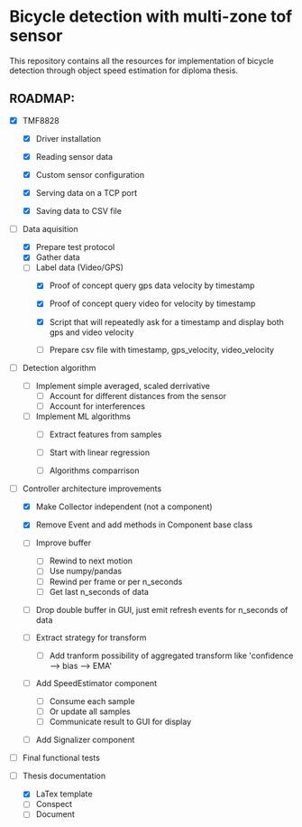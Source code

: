 # Bicycle detection with multi-zone tof sensor

This repository contains all the resources for implementation of bicycle detection through object speed estimation for diploma thesis.


## ROADMAP:


- [x] TMF8828
    - [x] Driver installation
    - [x] Reading sensor data
    - [x] Custom sensor configuration
    - [x] Serving data on a TCP port
    - [x] Saving data to CSV file


- [ ] Data aquisition
    - [x] Prepare test protocol
    - [x] Gather data
    - [ ] Label data (Video/GPS)
        - [x] Proof of concept query gps data velocity by timestamp
        - [x] Proof of concept query video for velocity by timestamp
        - [x] Script that will repeatedly ask for a timestamp and display both gps and video velocity
        - [ ] Prepare csv file with timestamp, gps_velocity, video_velocity


- [ ] Detection algorithm
    - [ ] Implement simple averaged, scaled derrivative
        - [ ] Account for different distances from the sensor
        - [ ] Account for interferences
    - [ ] Implement ML algorithms
        - [ ] Extract features from samples
        - [ ] Start with linear regression
        - [ ] Algorithms comparrison


- [ ] Controller architecture improvements
    - [x] Make Collector independent (not a component)
    - [x] Remove Event and add methods in Component base class
    - [ ] Improve buffer
        - [ ] Rewind to next motion
        - [ ] Use numpy/pandas
        - [ ] Rewind per frame or per n_seconds
        - [ ] Get last n_seconds of data
    - [ ] Drop double buffer in GUI, just emit refresh events for n_seconds of data
    - [ ] Extract strategy for transform
        - [ ] Add tranform possibility of aggregated transform like 'confidence --> bias --> EMA'
    - [ ] Add SpeedEstimator component
        - [ ] Consume each sample
        - [ ] Or update all samples
        - [ ] Communicate result to GUI for display
    - [ ] Add Signalizer component


- [ ] Final functional tests


- [ ] Thesis documentation
    - [x] LaTex template
    - [ ] Conspect
    - [ ] Document
